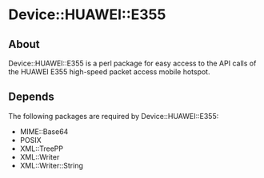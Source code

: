 Device::HUAWEI::E355
====================

About
-----

Device::HUAWEI::E355 is a perl package for easy access to the API calls
of the HUAWEI E355 high-speed packet access mobile hotspot.


Depends
-------

The following packages are required by Device::HUAWEI::E355:
* MIME::Base64
* POSIX
* XML::TreePP
* XML::Writer
* XML::Writer::String
